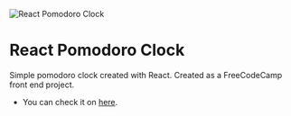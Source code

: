 ![React Pomodoro Clock](https://user-images.githubusercontent.com/58252790/102716888-af43b880-42ef-11eb-9050-20f43c9fe6fb.png)

# React Pomodoro Clock

Simple pomodoro clock created with React. Created as a FreeCodeCamp front end project.

- You can check it on [here](https://yusufcmlt.github.io/fcc-pomodoro-clock/ "here").
